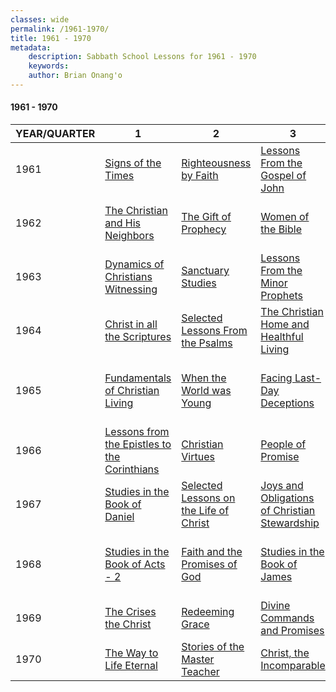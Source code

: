 ```yaml
---
classes: wide
permalink: /1961-1970/
title: 1961 - 1970
metadata:
    description: Sabbath School Lessons for 1961 - 1970
    keywords: 
    author: Brian Onang'o
---
```


#### 1961 - 1970

YEAR/QUARTER |   1  | 2| 3| 4
-------------|------------|---|--|---
1961 | [Signs of the Times](/1961-1970/1961/quarter1) | [Righteousness by Faith](/1961-1970/1961/quarter2) | [Lessons From the Gospel of John](/1961-1970/1961/quarter3) | [The Church and Her Youth](/1961-1970/1961/quarter4) |
1962 | [The Christian and His Neighbors](/1961-1970/1962/quarter1) | [The Gift of Prophecy](/1961-1970/1962/quarter2) | [Women of the Bible](/1961-1970/1962/quarter3) | [Prayer and Victorious Living](/1961-1970/1962/quarter4) |
1963 | [Dynamics of Christians Witnessing](/1961-1970/1963/quarter1) | [Sanctuary Studies](/1961-1970/1963/quarter2) | [Lessons From the Minor Prophets](/1961-1970/1963/quarter3) | [The Final Conflict](/1961-1970/1963/quarter4) |
1964 | [Christ in all the Scriptures](/1961-1970/1964/quarter1) | [Selected Lessons From the Psalms](/1961-1970/1964/quarter2) | [The Christian Home and Healthful Living](/1961-1970/1964/quarter3) | [Epistle to the Galatians](/1961-1970/1964/quarter4) |
1965 | [Fundamentals of Christian Living](/1961-1970/1965/quarter1) | [When the World was Young](/1961-1970/1965/quarter2) | [Facing Last-Day Deceptions](/1961-1970/1965/quarter3) | [The Church in the Christian Era](/1961-1970/1965/quarter4) |
1966 | [Lessons from the Epistles to the Corinthians](/1961-1970/1966/quarter1) | [Christian Virtues](/1961-1970/1966/quarter2) | [People of Promise](/1961-1970/1966/quarter3) | [The Spirit-Filled Life](/1961-1970/1966/quarter4) |
1967 | [Studies in the Book of Daniel](/1961-1970/1967/quarter1) | [Selected Lessons on the Life of Christ](/1961-1970/1967/quarter2) | [Joys and Obligations of Christian Stewardship](/1961-1970/1967/quarter3) | [Studies in the Book of Acts - 1](/1961-1970/1967/quarter4) |
1968 | [Studies in the Book of Acts - 2](/1961-1970/1968/quarter1) | [Faith and the Promises of God](/1961-1970/1968/quarter2) | [Studies in the Book of James](/1961-1970/1968/quarter3) | [Lessons from the Lives of OT Prophets](/1961-1970/1968/quarter4) |
1969 | [The Crises the Christ](/1961-1970/1969/quarter1) | [Redeeming Grace](/1961-1970/1969/quarter2) | [Divine Commands and Promises](/1961-1970/1969/quarter3) | [Keys of the Kingdom](/1961-1970/1969/quarter4) |
1970 | [The Way to Life Eternal](/1961-1970/1970/quarter1) | [Stories of the Master Teacher ](/1961-1970/1970/quarter2) | [Christ, the Incomparable](/1961-1970/1970/quarter3) | [To Make Man Whole](/1961-1970/1970/quarter4) |
